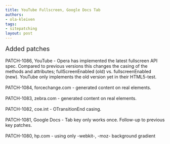 ```yaml
---
title: YouTube Fullscreen, Google Docs Tab
authors:
- ola-kleiven
tags:
- sitepatching
layout: post
---
```

<span style="font-size: 140%">Added patches</span><br/><br/>PATCH-1086, YouTube - Opera has implemented the latest fullscreen API spec. Compared to previous versions this changes the casing of the methods and attributes; fullScreenEnabled (old) vs. fullscreenEnabled (new). YouTube only implements the old version yet in their HTML5-test.<br/><br/>PATCH-1084, forcechange.com - generated content on real elements.<br/><br/>PATCH-1083, zebra.com - generated content on real elements.<br/><br/>PATCH-1082, coe.int - OTransitionEnd casing.<br/><br/>PATCH-1081, Google Docs - Tab key only works once. Follow-up to previous key patches.<br/><br/>PATCH-1080, hp.com - using only -webkit-, -moz- background gradient
